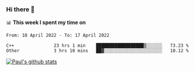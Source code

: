 ### Hi there 👋

📊 **This week I spent my time on**
<!--START_SECTION:waka-->

```text
From: 10 April 2022 - To: 17 April 2022

C++               23 hrs 1 min    ██████████████████▒░░░░░░   73.23 %
Other             3 hrs 10 mins   ██▓░░░░░░░░░░░░░░░░░░░░░░   10.12 %
```

<!--END_SECTION:waka-->


[![Paul's github stats](https://github-readme-stats.vercel.app/api?username=mickeyouyou&theme=dracula&show_icons=true)](https://github.com/anuraghazra/github-readme-stats)
